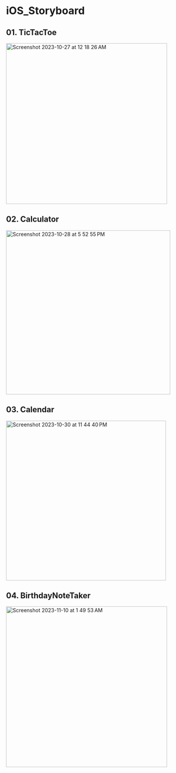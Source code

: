 # iOS_Storyboard

## 01. TicTacToe
<img width="440" alt="Screenshot 2023-10-27 at 12 18 26 AM" src="https://github.com/kapilbhoyar/iOS_Storyboard/assets/40832626/1db90fa8-e792-4910-ba73-ec7314be7f86">

## 02. Calculator
<img width="449" alt="Screenshot 2023-10-28 at 5 52 55 PM" src="https://github.com/kapilbhoyar/iOS_Storyboard/assets/40832626/fe1302f3-61f1-47ce-b6bb-b0ceffea10a6">

## 03. Calendar
<img width="437" alt="Screenshot 2023-10-30 at 11 44 40 PM" src="https://github.com/kapilbhoyar/iOS_Storyboard/assets/40832626/aca05474-45c0-4aa3-8d55-b585682285e0">

## 04. BirthdayNoteTaker
<img width="440" alt="Screenshot 2023-11-10 at 1 49 53 AM" src="https://github.com/kapilbhoyar/iOS_Storyboard/assets/40832626/c2152f26-a134-42a0-9b74-f7a82059f5a2">

